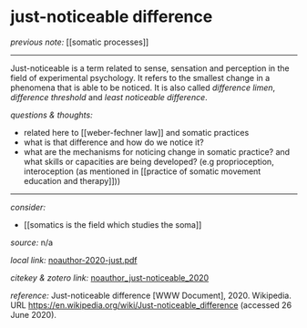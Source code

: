 # just-noticeable difference

_previous note:_ [[somatic processes]]

---

Just-noticeable is a term related to sense, sensation and perception in the field of experimental psychology. It refers to the smallest change in a phenomena that is able to be noticed. It is also called _difference limen_, _difference threshold_ and _least noticeable difference_.

_questions & thoughts:_

- related here to [[weber-fechner law]] and somatic practices
- what is that difference and how do we notice it? 
- what are the mechanisms for noticing change in somatic practice? and what skills or capacities are being developed? (e.g proprioception, interoception (as mentioned in [[practice of somatic movement education and therapy]]))

--- 

_consider:_ 

- [[somatics is the field which studies the soma]]


_source:_ n/a

_local link:_ [noauthor-2020-just.pdf](hook://file/lfXxaRHsT?p=RHJvcGJveC9BY3Rpb24=&n=noauthor-2020-just.pdf)

_citekey & zotero link:_ [noauthor_just-noticeable_2020](zotero://select/items/1_STDLIW5N)

_reference:_ Just-noticeable difference [WWW Document], 2020. Wikipedia. URL <https://en.wikipedia.org/wiki/Just-noticeable_difference> (accessed 26 June 2020).


